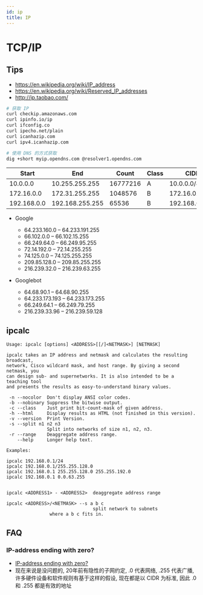 ```yaml
---
id: ip
title: IP
---
```


# TCP/IP

## Tips
* https://en.wikipedia.org/wiki/IP_address
* https://en.wikipedia.org/wiki/Reserved_IP_addresses
* http://ip.taobao.com/

```bash
# 获取 IP
curl checkip.amazonaws.com
curl ipinfo.io/ip
curl ifconfig.co
curl ipecho.net/plain
curl icanhazip.com
curl ipv4.icanhazip.com

# 使用 DNS 的方式获取
dig +short myip.opendns.com @resolver1.opendns.com
```

Start       | End             | Count     | Class | CIDR
------------|-----------------|-----------|-------|--------------
10.0.0.0	  | 10.255.255.255	| 16777216  | A     | 10.0.0.0/8
172.16.0.0  |	172.31.255.255	| 1048576   | B     | 172.16.0.0/12
192.168.0.0 | 192.168.255.255 | 65536     | B     | 192.168.0.0/16


* Google
  * 64.233.160.0 – 64.233.191.255 
  * 66.102.0.0 – 66.102.15.255
  * 66.249.64.0 – 66.249.95.255
  * 72.14.192.0 – 72.14.255.255
  * 74.125.0.0 – 74.125.255.255
  * 209.85.128.0 – 209.85.255.255
  * 216.239.32.0 – 216.239.63.255

* Googlebot
  * 64.68.90.1 – 64.68.90.255
  * 64.233.173.193 – 64.233.173.255
  * 66.249.64.1 – 66.249.79.255
  * 216.239.33.96 – 216.239.59.128

## ipcalc

```
Usage: ipcalc [options] <ADDRESS>[[/]<NETMASK>] [NETMASK]

ipcalc takes an IP address and netmask and calculates the resulting broadcast,
network, Cisco wildcard mask, and host range. By giving a second netmask, you
can design sub- and supernetworks. It is also intended to be a teaching tool
and presents the results as easy-to-understand binary values.

 -n --nocolor  Don't display ANSI color codes.
 -b --nobinary Suppress the bitwise output.
 -c --class    Just print bit-count-mask of given address.
 -h --html     Display results as HTML (not finished in this version).
 -v --version  Print Version.
 -s --split n1 n2 n3
               Split into networks of size n1, n2, n3.
 -r --range    Deaggregate address range.
    --help     Longer help text.

Examples:

ipcalc 192.168.0.1/24
ipcalc 192.168.0.1/255.255.128.0
ipcalc 192.168.0.1 255.255.128.0 255.255.192.0
ipcalc 192.168.0.1 0.0.63.255


ipcalc <ADDRESS1> - <ADDRESS2>  deaggregate address range

ipcalc <ADDRESS>/<NETMASK> --s a b c
                                split network to subnets
				where a b c fits in.
```

## FAQ
### IP-address ending with zero?
* [IP-address ending with zero?](https://stackoverflow.com/questions/14915188)
* 现在来说是没问题的, 20年前有隐性的子网约定, .0 代表网络, .255 代表广播, 许多硬件设备和软件规则有基于这样的假设, 现在都是以 CIDR 为标准, 因此 .0 和 .255 都是有效的地址

